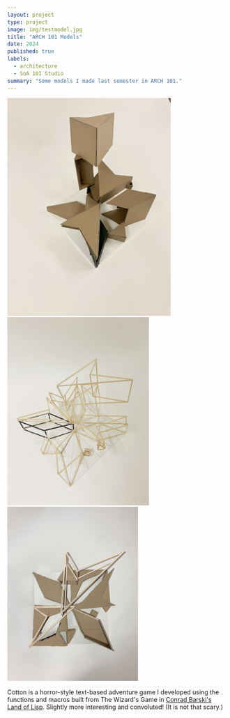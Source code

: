 ```yaml
---
layout: project
type: project
image: img/testmodel.jpg
title: "ARCH 101 Models"
date: 2024
published: true
labels:
  - architecture
  - SoA 101 Studio
summary: "Some models I made last semester in ARCH 101."
---
```


<div class="text-center p-4">
  <img width="375px" src="../img/Chang_Phoebe_A2_Planar_Model Photo_1_revised.jpg" class="img-thumbnail" >
  <img width="325x" src="../img/Chang_Phoebe_A2_Linear_Model Photo_3_revised.jpg" class="img-thumbnail" >
  <img width="300px" src="../img/Chang_Phoebe_A2_Hybrid_Model Photo_2_revised.jpg" class="img-thumbnail" >
</div>

Cotton is a horror-style text-based adventure game I developed using the functions and macros built from The Wizard's Game in [Conrad Barski's Land of Lisp](http://landoflisp.com/). Slightly more interesting and convoluted! (It is not that scary.)


